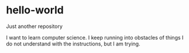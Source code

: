 # hello-world
Just another repository


I want to learn computer science. I keep running into obstacles of things I do not understand with the instructions, but I am trying.
